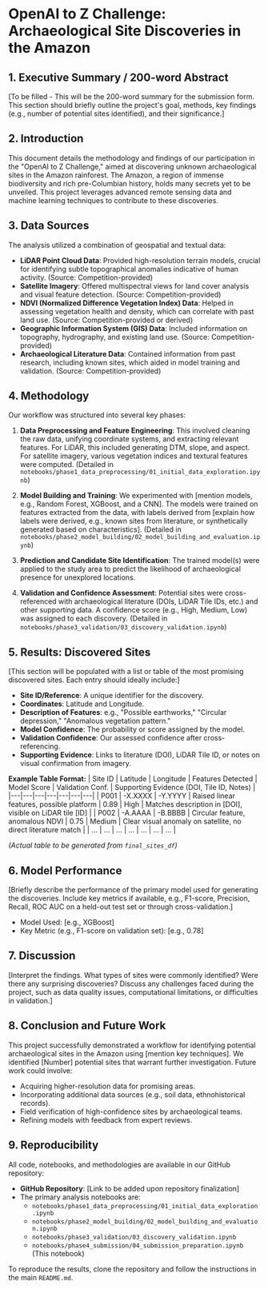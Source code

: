 # OpenAI to Z Challenge: Archaeological Site Discoveries in the Amazon

## 1. Executive Summary / 200-word Abstract
[To be filled - This will be the 200-word summary for the submission form. This section should briefly outline the project's goal, methods, key findings (e.g., number of potential sites identified), and their significance.]

## 2. Introduction
This document details the methodology and findings of our participation in the "OpenAI to Z Challenge," aimed at discovering unknown archaeological sites in the Amazon rainforest. The Amazon, a region of immense biodiversity and rich pre-Columbian history, holds many secrets yet to be unveiled. This project leverages advanced remote sensing data and machine learning techniques to contribute to these discoveries.

## 3. Data Sources
The analysis utilized a combination of geospatial and textual data:
- **LiDAR Point Cloud Data**: Provided high-resolution terrain models, crucial for identifying subtle topographical anomalies indicative of human activity. (Source: Competition-provided)
- **Satellite Imagery**: Offered multispectral views for land cover analysis and visual feature detection. (Source: Competition-provided)
- **NDVI (Normalized Difference Vegetation Index) Data**: Helped in assessing vegetation health and density, which can correlate with past land use. (Source: Competition-provided or derived)
- **Geographic Information System (GIS) Data**: Included information on topography, hydrography, and existing land use. (Source: Competition-provided)
- **Archaeological Literature Data**: Contained information from past research, including known sites, which aided in model training and validation. (Source: Competition-provided)

## 4. Methodology
Our workflow was structured into several key phases:

1.  **Data Preprocessing and Feature Engineering**:
    This involved cleaning the raw data, unifying coordinate systems, and extracting relevant features. For LiDAR, this included generating DTM, slope, and aspect. For satellite imagery, various vegetation indices and textural features were computed. (Detailed in `notebooks/phase1_data_preprocessing/01_initial_data_exploration.ipynb`)

2.  **Model Building and Training**:
    We experimented with [mention models, e.g., Random Forest, XGBoost, and a CNN]. The models were trained on features extracted from the data, with labels derived from [explain how labels were derived, e.g., known sites from literature, or synthetically generated based on characteristics]. (Detailed in `notebooks/phase2_model_building/02_model_building_and_evaluation.ipynb`)

3.  **Prediction and Candidate Site Identification**:
    The trained model(s) were applied to the study area to predict the likelihood of archaeological presence for unexplored locations.

4.  **Validation and Confidence Assessment**:
    Potential sites were cross-referenced with archaeological literature (DOIs, LiDAR Tile IDs, etc.) and other supporting data. A confidence score (e.g., High, Medium, Low) was assigned to each discovery. (Detailed in `notebooks/phase3_validation/03_discovery_validation.ipynb`)

## 5. Results: Discovered Sites
[This section will be populated with a list or table of the most promising discovered sites. Each entry should ideally include:]
-   **Site ID/Reference**: A unique identifier for the discovery.
-   **Coordinates**: Latitude and Longitude.
-   **Description of Features**: e.g., "Possible earthworks," "Circular depression," "Anomalous vegetation pattern."
-   **Model Confidence**: The probability or score assigned by the model.
-   **Validation Confidence**: Our assessed confidence after cross-referencing.
-   **Supporting Evidence**: Links to literature (DOI), LiDAR Tile ID, or notes on visual confirmation from imagery.

**Example Table Format:**
| Site ID | Latitude | Longitude | Features Detected | Model Score | Validation Conf. | Supporting Evidence (DOI, Tile ID, Notes) |
|---|---|---|---|---|---|---|
| P001    | -X.XXXX  | -Y.YYYY   | Raised linear features, possible platform | 0.89        | High             | Matches description in [DOI], visible on LiDAR tile [ID] |
| P002    | -A.AAAA  | -B.BBBB   | Circular feature, anomalous NDVI        | 0.75        | Medium           | Clear visual anomaly on satellite, no direct literature match |
| ...     | ...      | ...       | ...               | ...         | ...              | ... |

*(Actual table to be generated from `final_sites_df`)*

## 6. Model Performance
[Briefly describe the performance of the primary model used for generating the discoveries. Include key metrics if available, e.g., F1-score, Precision, Recall, ROC AUC on a held-out test set or through cross-validation.]
- Model Used: [e.g., XGBoost]
- Key Metric (e.g., F1-score on validation set): [e.g., 0.78]

## 7. Discussion
[Interpret the findings. What types of sites were commonly identified? Were there any surprising discoveries? Discuss any challenges faced during the project, such as data quality issues, computational limitations, or difficulties in validation.]

## 8. Conclusion and Future Work
This project successfully demonstrated a workflow for identifying potential archaeological sites in the Amazon using [mention key techniques]. We identified [Number] potential sites that warrant further investigation.
Future work could involve:
-   Acquiring higher-resolution data for promising areas.
-   Incorporating additional data sources (e.g., soil data, ethnohistorical records).
-   Field verification of high-confidence sites by archaeological teams.
-   Refining models with feedback from expert reviews.

## 9. Reproducibility
All code, notebooks, and methodologies are available in our GitHub repository:
-   **GitHub Repository**: [Link to be added upon repository finalization]
-   The primary analysis notebooks are:
    -   `notebooks/phase1_data_preprocessing/01_initial_data_exploration.ipynb`
    -   `notebooks/phase2_model_building/02_model_building_and_evaluation.ipynb`
    -   `notebooks/phase3_validation/03_discovery_validation.ipynb`
    -   `notebooks/phase4_submission/04_submission_preparation.ipynb` (This notebook)

To reproduce the results, clone the repository and follow the instructions in the main `README.md`.
